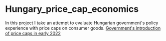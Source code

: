 # Hungary_price_cap_economics
In this project I take an attempt to evaluate Hungarian government's policy experience with price caps on consumer goods.
[Government's introduction of price caps in early 2022](https://kormany.hu/arstop)
